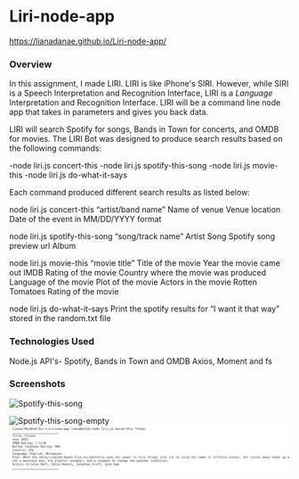 # Liri-node-app

https://lianadanae.github.io/Liri-node-app/

### Overview

In this assignment, I made LIRI. LIRI is like iPhone's SIRI. However, while SIRI is a Speech Interpretation and Recognition Interface, LIRI is a _Language_ Interpretation and Recognition Interface. LIRI will be a command line node app that takes in parameters and gives you back data.

LIRI will search Spotify for songs, Bands in Town for concerts, and OMDB for movies.  The LIRI Bot was designed to produce search results based on the following commands:

-node liri.js concert-this
-node liri.js spotify-this-song
-node liri.js movie-this
-node liri.js do-what-it-says

Each command produced different search results as listed below:

node liri.js concert-this “artist/band name”
Name of venue
Venue location
Date of the event in MM/DD/YYYY format

node liri.js spotify-this-song “song/track name”
Artist
Song
Spotify song preview url
Album

node liri.js movie-this “movie title”
Title of the movie
Year the movie came out
IMDB Rating of the movie
Country where the movie was produced
Language of the movie
Plot of the movie
Actors in the movie
Rotten Tomatoes Rating of the movie

node liri.js do-what-it-says
Print the spotify results for “I want it that way” stored in the random.txt file

### Technologies Used
Node.js
API's- Spotify, Bands in Town and OMDB
Axios, Moment and fs


### Screenshots
![Spotify-this-song](https://github.com/lianadanae/Liri-node-app/tree/master/images/Screen-Shot-Spotify-Hozier.png)

![Spotify-this-song-empty](Screen-Shot-Spotify-this-song-empty.png)
![Concert-this](images/Screenshot-movie-this.png)
